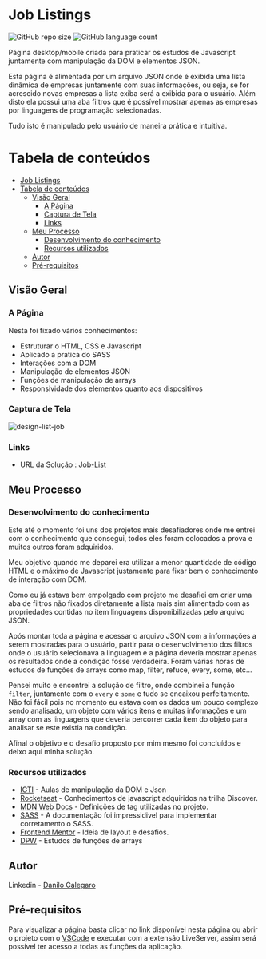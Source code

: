 # Job Listings

![GitHub repo size](https://img.shields.io/github/repo-size/DaniloCalegaro/job-listings)
![GitHub language count](https://img.shields.io/github/languages/count/DaniloCalegaro/job-listings)


Página desktop/mobile criada para praticar os estudos de Javascript juntamente com manipulação da DOM e elementos JSON.

Esta página é alimentada por um arquivo JSON onde é exibida uma lista dinâmica de empresas juntamente com suas informações, ou seja, se for acrescido novas empresas a lista exiba será a exibida para o usuário. Além disto ela possui uma aba filtros que é possível mostrar apenas as empresas por linguagens de programação selecionadas.

Tudo isto é manipulado pelo usuário de maneira prática e intuitiva.

# Tabela de conteúdos

- [Job Listings](#job-listings)
- [Tabela de conteúdos](#tabela-de-conteúdos)
  - [Visão Geral](#visão-geral)
    - [A Página](#a-página)
    - [Captura de Tela](#captura-de-tela)
    - [Links](#links)
  - [Meu Processo](#meu-processo)
    - [Desenvolvimento do conhecimento](#desenvolvimento-do-conhecimento)
    - [Recursos utilizados](#recursos-utilizados)
  - [Autor](#autor)
  - [Pré-requisitos](#pré-requisitos)

## Visão Geral

### A Página

Nesta foi fixado vários conhecimentos:

- Estruturar o HTML, CSS e Javascript
- Aplicado a pratica do SASS
- Interações com a DOM
- Manipulação de elementos JSON
- Funções de manipulação de arrays
- Responsividade dos elementos quanto aos dispositivos 

### Captura de Tela

![design-list-job](https://user-images.githubusercontent.com/33231886/169694245-a3ae18f0-9e05-4ca9-850d-8261fb656bae.jpg)

### Links

- URL da Solução : [Job-List](https://job-listings-5glnz363d-danilocalegaro.vercel.app/)

## Meu Processo

### Desenvolvimento do conhecimento

Este até o momento foi uns dos projetos mais desafiadores onde me entrei com o conhecimento que consegui, todos eles foram colocados a prova e muitos outros foram adquiridos.

Meu objetivo quando me deparei era utilizar a menor quantidade de código HTML e o máximo de Javascript justamente para fixar bem o conhecimento de interação com DOM. 

Como eu já estava bem empolgado com projeto me desafiei em criar uma aba de filtros não fixados diretamente a lista mais sim alimentado com as propriedades contidas no item linguagens disponibilizadas pelo arquivo JSON.

Após montar toda a página e acessar o arquivo JSON com a informações a serem mostradas para o usuário, partir para o desenvolvimento dos filtros onde o usuário selecionava a linguagem e a página deveria mostrar apenas os resultados onde a condição fosse verdadeira. Foram várias horas de estudos de funções de arrays como map, filter, refuce, every, some, etc...

Pensei muito e encontrei a solução de filtro, onde combinei a função `filter`, juntamente com o `every` e `some` e tudo se encaixou perfeitamente. Não foi fácil pois no momento eu estava com os dados um pouco complexo sendo analisado, um objeto com vários itens e muitas informações e um array com as linguagens que deveria percorrer cada item do objeto para analisar se este existia na condição. 

Afinal o objetivo e o desafio proposto por mim mesmo foi concluídos e deixo aqui minha solução.

### Recursos utilizados

- [IGTI](https://www.igti.com.br/) - Aulas de manipulação da DOM e Json
- [Rocketseat](https://www.rocketseat.com.br/) - Conhecimentos de javascript adquiridos na trilha Discover.
- [MDN Web Docs](https://developer.mozilla.org/) - Definições de tag utilizadas no projeto.
- [SASS](https://sass-lang.com/) - A documentação foi impressidivel para implementar corretamento o SASS.
- [Frontend Mentor](https://www.frontendmentor.io/challenges) - Ideia de layout e desafios.
- [DPW](https://desenvolvimentoparaweb.com/javascript/) - Estudos de funções de arrays
## Autor

Linkedin - [Danilo Calegaro](https://www.linkedin.com/in/danilo-calegaro/)

## Pré-requisitos

Para visualizar a página basta clicar no link disponível nesta página ou abrir o projeto com o [VSCode](https://code.visualstudio.com/) e executar com a extensão LiveServer, assim será possível ter acesso a todas as funções da aplicação.
